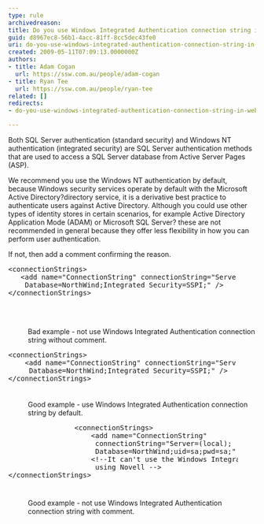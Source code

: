 ```yaml
---
type: rule
archivedreason: 
title: Do you use Windows Integrated Authentication connection string in web.config?
guid: d8967ec8-56b1-4acc-81ff-8cc5dec43fe0
uri: do-you-use-windows-integrated-authentication-connection-string-in-webconfig
created: 2009-05-11T07:09:13.0000000Z
authors:
- title: Adam Cogan
  url: https://ssw.com.au/people/adam-cogan
- title: Ryan Tee
  url: https://ssw.com.au/people/ryan-tee
related: []
redirects:
- do-you-use-windows-integrated-authentication-connection-string-in-web-config

---
```


Both SQL Server authentication (standard security) and Windows NT authentication (integrated security) are SQL Server authentication methods that are used to access a SQL Server database from Active Server Pages (ASP).   
<!--endintro-->

We recommend you use the Windows NT authentication by default, because Windows security services operate by default with the Microsoft Active Directory?directory service, it is a derivative best practice to authenticate users against Active Directory. Although you could use other types of identity stores in certain scenarios, for example Active Directory Application Mode (ADAM) or Microsoft SQL Server? these are not recommended in general because they offer less flexibility in how you can perform user authentication.

If not, then add a comment confirming the reason.


<dl class="badCode">    <dt style="width&#58;92.17%;height&#58;126px;">
    <pre>&lt;connectionStrings&gt;<br>   &lt;add name=&quot;ConnectionString&quot; connectionString=&quot;Server=(local);<br>    Database=NorthWind;Integrated Security=SSPI;&quot; /&gt;<br>&lt;/connectionStrings&gt;</pre>
    </dt>
    <dd>Bad example - not use Windows Integrated Authentication connection string without comment. </dd></dl>



<dl class="goodCode">    <dt style="width&#58;92.02%;height&#58;100px;">
    <pre>&lt;connectionStrings&gt;<br>    &lt;add name=&quot;ConnectionString&quot; connectionString=&quot;Server=(local);<br>     Database=NorthWind;Integrated Security=SSPI;&quot; /&gt;<br>&lt;/connectionStrings&gt;</pre>
    </dt>
    <dd>Good example - use Windows Integrated Authentication connection string by default. </dd></dl>



<dl class="goodCode">    <dt style="width&#58;92.79%;height&#58;152px;">
    <pre>                &lt;connectionStrings&gt;<br>                &#160;&#160;&#160;&#160;&lt;add name=&quot;ConnectionString&quot; <br>                     connectionString=&quot;Server=(local);<br>                     Database=NorthWind;uid=sa;pwd=sa;&quot; /&gt;<br>                &#160;&#160;&#160;&#160;&lt;!--It can't use the Windows Integrated because they are <br>                     using Novell --&gt;                <br>&lt;/connectionStrings&gt;</pre>
    </dt>
    <dd>Good example - not use Windows Integrated Authentication connection string with comment.</dd></dl>
